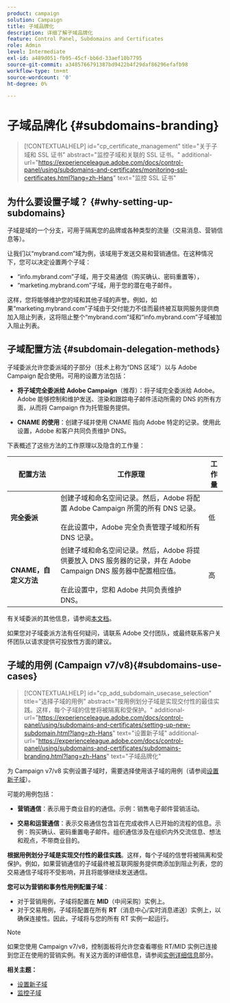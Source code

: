 ```yaml
---
product: campaign
solution: Campaign
title: 子域品牌化
description: 详细了解子域品牌化
feature: Control Panel, Subdomains and Certificates
role: Admin
level: Intermediate
exl-id: a489d051-fb95-45cf-bb6d-33aef10b7795
source-git-commit: a3485766791387bd9422b4f29daf86296efafb98
workflow-type: tm+mt
source-wordcount: '0'
ht-degree: 0%

---
```


# 子域品牌化 {#subdomains-branding}

>[!CONTEXTUALHELP]
>id="cp_certificate_management"
>title="关于子域和 SSL 证书"
>abstract="监控子域和关联的 SSL 证书。"
>additional-url="https://experienceleague.adobe.com/docs/control-panel/using/subdomains-and-certificates/monitoring-ssl-certificates.html?lang=zh-Hans" text="监控 SSL 证书"

## 为什么要设置子域？ {#why-setting-up-subdomains}

子域是域的一个分支，可用于隔离您的品牌或各种类型的流量（交易消息、营销信息等）。

让我们以“mybrand.com”域为例，该域用于发送交易和营销通信。在这种情况下，您可以决定设置两个子域：

* “info.mybrand.com”子域，用于交易通信（购买确认、密码重置等），
* “marketing.mybrand.com”子域，用于您的潜在电子邮件。

这样，您将能够维护您的域和其他子域的声誉。例如，如果“marketing.mybrand.com”子域由于交付能力不佳而最终被互联网服务提供商加入阻止列表，这将阻止整个“mybrand.com”域和“info.mybrand.com”子域被加入阻止列表。

## 子域配置方法 {#subdomain-delegation-methods}

子域委派允许您委派域的子部分（技术上称为“DNS 区域”）以与 Adobe Campaign 配合使用。可用的设置方法包括：

* **将子域完全委派给 Adobe Campaign**（推荐）：将子域完全委派给 Adobe。Adobe 能够控制和维护发送、渲染和跟踪电子邮件活动所需的 DNS 的所有方面，从而将 Campaign 作为托管服务提供。

* **CNAME 的使用**：创建子域并使用 CNAME 指向 Adobe 特定的记录。使用此设置，Adobe 和客户共同负责维护 DNS。

下表概述了这些方法的工作原理以及隐含的工作量：

| 配置方法 | 工作原理 | 工作量 |
|---|---|---|
| **完全委派** | 创建子域和命名空间记录。然后，Adobe 将配置 Adobe Campaign 所需的所有 DNS 记录。<br/><br/>在此设置中，Adobe 完全负责管理子域和所有 DNS 记录。 | 低 |
| **CNAME，自定义方法** | 创建子域和命名空间记录。然后，Adobe 将提供要放入 DNS 服务器的记录，并在 Adobe Campaign DNS 服务器中配置相应值。<br/><br/>在此设置中，您和 Adobe 共同负责维护 DNS。 | 高 |

有关域委派的其他信息，请参阅[本文档](https://experienceleague.adobe.com/docs/deliverability-learn/deliverability-best-practice-guide/additional-resources/product-specific-resources/campaign/ac-domain-name-setup.html?lang=zh-Hans)。

如果您对子域委派方法有任何疑问，请联系 Adobe 交付团队，或最终联系客户关怀团队以请求提供可投放性方面的建议。

## 子域的用例 (Campaign v7/v8){#subdomains-use-cases}

>[!CONTEXTUALHELP]
>id="cp_add_subdomain_usecase_selection"
>title="选择子域的用例"
>abstract="按用例划分子域是实现交付性的最佳实践。这样，每个子域的信誉将被隔离和受保护。"
>additional-url="https://experienceleague.adobe.com/docs/control-panel/using/subdomains-and-certificates/setting-up-new-subdomain.html?lang=zh-Hans" text="设置新子域"
>additional-url="https://experienceleague.adobe.com/docs/control-panel/using/subdomains-and-certificates/subdomains-branding.html?lang=zh-Hans" text="子域品牌化"

为 Campaign v7/v8 实例设置子域时，需要选择使用该子域的用例（请参阅[设置新子域](../../subdomains-certificates/using/setting-up-new-subdomain.md)）。

可能的用例包括：

* **营销通信**：表示用于商业目的的通信。示例：销售电子邮件营销活动。

* **交易和运营通信**：表示交易通信包含旨在完成收件人已开始的流程的信息。示例：购买确认、密码重置电子邮件。组织通信涉及在组织内外交流信息、想法和观点，不带商业目的。

**根据用例划分子域是实现交付性的最佳实践**。这样，每个子域的信誉将被隔离和受保护。例如，如果营销通信的子域最终被互联网服务提供商添加到阻止列表，您的交易通信子域将不受影响，并且将能够继续发送通信。

**您可以为营销和事务性用例配置子域**：

* 对于营销用例，子域将配置在 **MID**（中间采购）实例上。
* 对于交易用例，子域将配置在所有 **RT**（消息中心/实时消息递送）实例上，以确保连接性。因此，子域将与您的所有 RT 实例一起运行。

>[!NOTE]
>
>如果您使用 Campaign v7/v8，控制面板将允许您查看哪些 RT/MID 实例已连接到您正在使用的营销实例。有关这方面的详细信息，请参阅[实例详细信息](../../instances-settings/using/instance-details.md)部分。

**相关主题：**

* [设置新子域](../../subdomains-certificates/using/setting-up-new-subdomain.md)
* [监控子域](../../subdomains-certificates/using/monitoring-subdomains.md)
